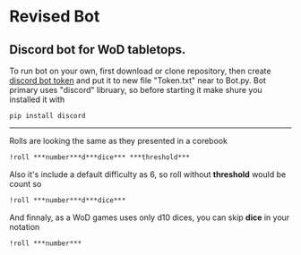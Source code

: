 # Revised Bot
## Discord bot for WoD tabletops.

To run bot on your own, first download or clone repository, then create [discord bot token](https://discord.com/developers/applications) and put it to new file "Token.txt" near to Bot.py.
Bot primary uses "discord" libruary, so before starting it make shure you installed it with
```
pip install discord
```
____
Rolls are looking the same as they presented in a corebook
```markdown
!roll ***number***d***dice*** ***threshold***
```
Also it's include a default difficulty as 6, so roll without **threshold** would be count so
```markdown
!roll ***number***d***dice***
```
And finnaly, as a WoD games uses only d10 dices, you can skip **dice** in your notation
```markdown
!roll ***number***
```
